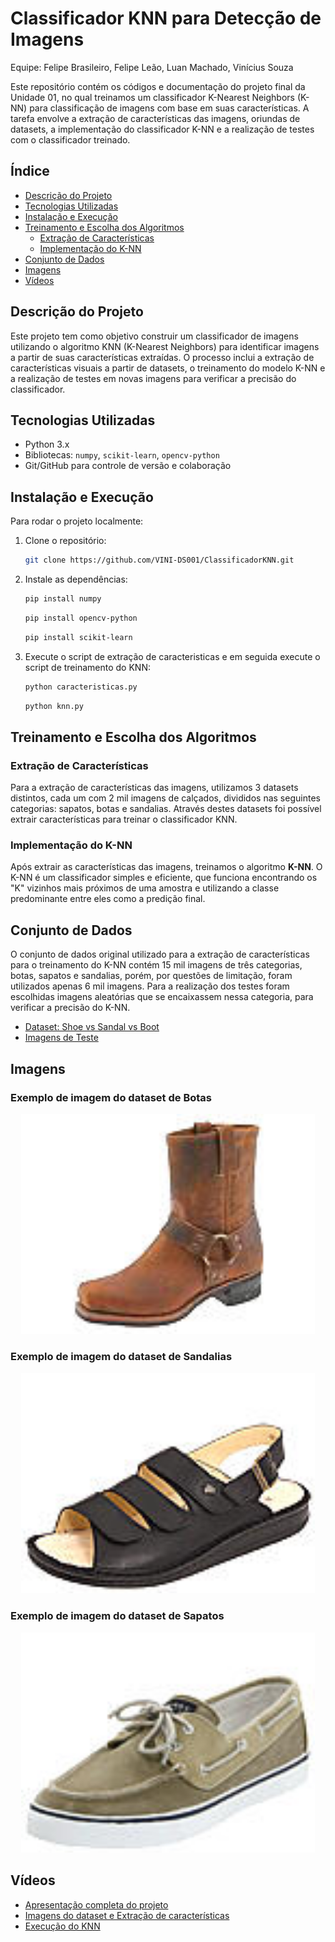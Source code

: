 # Classificador KNN para Detecção de Imagens

Equipe: Felipe Brasileiro, Felipe Leão, Luan Machado, Vinícius Souza

Este repositório contém os códigos e documentação do projeto final da Unidade 01, no qual treinamos um classificador K-Nearest Neighbors (K-NN) para classificação de imagens com base em suas características. A tarefa envolve a extração de características das imagens, oriundas de datasets, a implementação do classificador K-NN e a realização de testes com o classificador treinado.

## Índice
- [Descrição do Projeto](#descrição-do-projeto)
- [Tecnologias Utilizadas](#tecnologias-utilizadas)
- [Instalação e Execução](#instalação-e-execução)
- [Treinamento e Escolha dos Algoritmos](#treinamento-e-escolha-dos-algoritmos)
    - [Extração de Características](#extração-de-características)
    - [Implementação do K-NN](#implementação-do-k-nn)
- [Conjunto de Dados](#conjunto-de-dados)
- [Imagens](#imagens)
- [Vídeos](#vídeos)

## Descrição do Projeto

Este projeto tem como objetivo construir um classificador de imagens utilizando o algoritmo KNN (K-Nearest Neighbors) para identificar imagens a partir de suas características extraídas. O processo inclui a extração de características visuais a partir de datasets, o treinamento do modelo K-NN e a realização de testes em novas imagens para verificar a precisão do classificador.

## Tecnologias Utilizadas
- Python 3.x
- Bibliotecas: `numpy`, `scikit-learn`, `opencv-python`
- Git/GitHub para controle de versão e colaboração

## Instalação e Execução

Para rodar o projeto localmente:

1. Clone o repositório:
    ```bash
    git clone https://github.com/VINI-DS001/ClassificadorKNN.git
    ```

2. Instale as dependências:
    ```bash
    pip install numpy
    ```

    ```bash
    pip install opencv-python
    ```

    ```bash
    pip install scikit-learn
    ```

3. Execute o script de extração de caracteristicas e em seguida execute o script de treinamento do KNN:
    ```bash
    python caracteristicas.py
    ```

    ```bash
    python knn.py
    ```

## Treinamento e Escolha dos Algoritmos

### Extração de Características

Para a extração de características das imagens, utilizamos 3 datasets distintos, cada um com 2 mil imagens de calçados, divididos nas seguintes categorias: sapatos, botas e sandalias. Através destes datasets foi possível extrair características para treinar o classificador KNN.

### Implementação do K-NN

Após extrair as características das imagens, treinamos o algoritmo **K-NN**. O K-NN é um classificador simples e eficiente, que funciona encontrando os "K" vizinhos mais próximos de uma amostra e utilizando a classe predominante entre eles como a predição final.

## Conjunto de Dados

O conjunto de dados original utilizado para a extração de características para o treinamento do K-NN contém 15 mil imagens de três categorias, botas, sapatos e sandalias, porém, por questões de limitação, foram utilizados apenas 6 mil imagens. Para a realização dos testes foram escolhidas imagens aleatórias que se encaixassem nessa categoria, para verificar a precisão do K-NN.

 - [Dataset: Shoe vs Sandal vs Boot](https://www.kaggle.com/datasets/hasibalmuzdadid/shoe-vs-sandal-vs-boot-dataset-15k-images)
 - [Imagens de Teste](https://unsplash.com/)

## Imagens

### Exemplo de imagem do dataset de Botas
<p align="center">
    <img width="470" src="Shoe vs Sandal vs Boot Dataset/Boot/boot (1).jpg">
</p>

### Exemplo de imagem do dataset de Sandalias
<p align="center">
    <img width="470" src="Shoe vs Sandal vs Boot Dataset/Sandal/Sandal (1).jpg">
</p>

### Exemplo de imagem do dataset de Sapatos
<p align="center">
    <img width="470" src="Shoe vs Sandal vs Boot Dataset\Shoe\Shoe (1).jpg">
</p>

## Vídeos
 - [Apresentação completa do projeto](https://drive.google.com/file/d/1H64wR_7X7vWWlNHjoC2lJqUN-X8-NA-X/view?usp=sharing)
 - [Imagens do dataset e Extração de características](https://drive.google.com/file/d/1NCOlwZpe5znfT9WJas4aFTB9go7RO8w1/view?usp=sharing)
 - [Execução do KNN](https://drive.google.com/file/d/1Y7jWFqEBX8ZKeKQPaVkPLwYS9v84BhsQ/view?usp=sharing)